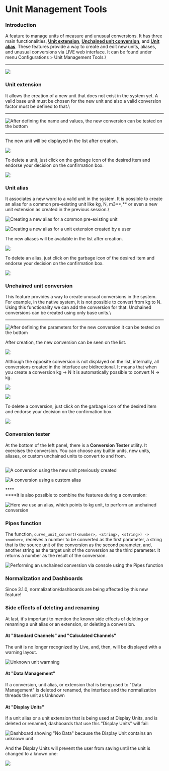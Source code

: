 # Unit Management Tools

### **Introduction**

A feature to manage units of measure and unusual conversions. It has three main functionalities, [**Unit extension**](../../deprecated/liverig-v3/2.29.0.md#unit-extension), [**Unchained unit conversion**](../../deprecated/liverig-v3/2.29.0.md#unchained-unit-conversion), and [**Unit alias**](../../deprecated/liverig-v3/2.29.0.md#unit-alias). These features provide a way to create and edit new units, aliases, and unusual conversions via LIVE web interface. It can be found under menu Configurations > Unit Management Tools.\\

***

![](https://lh5.googleusercontent.com/\_\_5M4YoF11yYYH23ryLr7BlDURvrs9so8N\_jcr8Of-kmVHJfReVgYbTSYi0BR2tUhSntHhd27Jbf-EwZoSq4kaaCdefx7EwPIyHJefa74aNSDtk-rW9tT\_zoj\_tN-S2jMGTG\_qDt)

### **Unit extension**

It allows the creation of a new unit that does not exist in the system yet. A valid base unit must be chosen for the new unit and also a valid conversion factor must be defined to that.\\

***

![After defining the name and values, the new conversion can be tested on the bottom](https://lh6.googleusercontent.com/2cEoc7LV0pUZ0MA0nPNLDQRqXiDU-3Hs1Mfn3knGrOewJKi9vP9fRi4oafUsYL\_j-qqk-iuH4bwaAcBmyhWnBbTPrO8FXa2lfsn2rpnVZ7p3obrW6UMkff2s-dzJ\_1X6MU0jLaj5)

***

The new unit will be displayed in the list after creation.

![](https://lh3.googleusercontent.com/2MTfCoQ\_kuDL79ipr95YZPdse2EgB5pR3NaWS\_ox0szYpjZkORbmfrGc3VulmIwPg439cNOEnxnJXzp5h\_rp0LCsvttp62DoSE0rQilhDcAoQDWusPcg93twkY0Tx3EiKrl4FQ43)

To delete a unit, just click on the garbage icon of the desired item and endorse your decision on the confirmation box.

![](https://lh4.googleusercontent.com/bv9MedxELCkT22pq6pJvNOjmD8Tw6eQfw8HS5Yu\_A1lBisfu\_Rgx4EhxAx8vsfmtW42ant\_g1012u8VQyNCutp7CwO27CRy156Xoi-r3rgrUffJJG-0WQs1dxyT8t73whkrZz\_sk)

### **Unit alias**

It associates a new word to a valid unit in the system. It is possible to create an alias for a common pre-existing unit like kg, N, m3\*\*,\*\* or even a new unit extension as created in the previous session.\\

![Creating a new alias for a common pre-existing unit](https://lh6.googleusercontent.com/Oo2Wpodj8eCKHgsCz3MVSwxniQkekV22rv2zhb9vevRfLuGlLmvSq1RCcLD-h5\_tSwBGXSegGna4Rsw0tdZgNlEblCPvNH1B7073A1\_bjs2TVZs6d3dbYRSNoWh0t2g0o6VjWk9d)

![Creating a new alias for a unit extension created by a user](https://lh3.googleusercontent.com/iX16KtwJn9AkdftjEFos10rviOndgoP4KtSjsMzzmQYhUoTFF6wKKzsYJfKGKVVpg-CsbBb7fOJMn5uAiCrcJdE3wkqY5iEvNg-U7mj-mvhgon46VYgXmTP9yf0EQCbkuAs1g2Vp)

The new aliases will be available in the list after creation.

![](https://lh3.googleusercontent.com/kBuv8GCuhvEa2P9Ov9IaUgPOfPGax2XK1bL7ohv2TM7jRk\_XL2CocBiftQWMdpHepiDgTTyqfgFiFbv9pd8exqMNrDULVz7IITYEJ-WdnZkEao\_ei8pi0RV3J9hcT-o3jKZasbCZ)

To delete an alias, just click on the garbage icon of the desired item and endorse your decision on the confirmation box.

![](https://lh6.googleusercontent.com/uXFPLuhFia1Bh3Kt43xtno56X0tOArFtVqlkouuaiw0e4gsp962wBQwEYv7ChsDtC83cd94NW8gKmGpWw7x2--\_z5gFHYd5fbPh0\_XcvUVKWY4nrTuVi8K\_3sIc39gb9DOxcvva\_)

### **Unchained unit conversion**

This feature provides a way to create unusual conversions in the system. For example, in the native system, it is not possible to convert from kg to N. Using this functionality we can add the conversion for that. Unchained conversions can be created using only base units.\\

***

![After defining the parameters for the new conversion it can be tested on the bottom](https://lh6.googleusercontent.com/VD\_soD83iuUIJYbxHdzL1vf4\_UZKRSjUXovU\_DychmrTVr0q03-B5j-I\_HypvFNdvVoPZBo49Z8RSf-kZ-dqVFQLBcj7KIO3m0Jwy6257HCGICjl2UWNU\_OMBiLtuWEqqhKxQBXt)

After creation, the new conversion can be seen on the list.

![](https://lh5.googleusercontent.com/tcUpStSE2JsWe-Qxg9LQ\_FYLeDbMW2IDovbuKjJv-Vh8u\_TYrc-iZTitMgBHLm4vxDEZzOT9UUvqreJ8E13rLfPv9Rj7q\_D4YoPFnqh9SsoRCQ4Oi46OsNLP\_60rPDje4ePuqyHV)

Although the opposite conversion is not displayed on the list, internally, all conversions created in the interface are bidirectional. It means that when you create a conversion kg -> N it is automatically possible to convert N -> kg.

![](<../../.gitbook/assets/image (355).png>)

![](<../../.gitbook/assets/image (301).png>)

To delete a conversion, just click on the garbage icon of the desired item and endorse your decision on the confirmation box.

![](https://lh5.googleusercontent.com/wQ9Ou7XB\_IPPaskVpFQ82Wjvei7Z0Y4mbhUbkmBlCzXz2gsWdlRD8BdL88fo1Snj9ONJazzyjNf1co4crZwG2y\_uMfzVm23uGwzLO-NGjC2ef2bdvpoFDXalPc6jg01FeZ6awftM)

### **Conversion tester**

At the bottom of the left panel, there is a **Conversion Tester** utility. It exercises the conversion. You can choose any builtin units, new units, aliases, or custom unchained units to convert to and from.

<figure><img src="../../.gitbook/assets/Screenshot_select-area_20220908181916.png" alt=""><figcaption></figcaption></figure>

![A conversion using the new unit previously created](<../../.gitbook/assets/image (92).png>)

![A conversion using a custom alias](<../../.gitbook/assets/image (516).png>)

\*\*\*\*\
\*\*\*\*It is also possible to combine the features during a conversion:

![Here we use an alias, which points to kg unit, to perform an unchained conversion](<../../.gitbook/assets/image (95).png>)

### **Pipes function**

The function, `curve_unit_convert(<number>, <string>, <string>) -> <number>`, receives a number to be converted as the first parameter, a string that is the source unit of the conversion as the second parameter, and, another string as the target unit of the conversion as the third parameter. It returns a number as the result of the conversion.

![Performing an unchained conversion via console using the Pipes function](<../../.gitbook/assets/image (374).png>)

### **Normalization and Dashboards**

Since 3.1.0, normalization/dashboards are being affected by this new feature!

### Side effects of deleting and renaming

At last, it's important to mention the known side effects of deleting or renaming a unit alias or an extension, or deleting a conversion.

#### At "Standard Channels" and "Calculated Channels"

The unit is no longer recognized by Live, and, then, will be displayed with a warning layout.

![Unknown unit warnning](<../../.gitbook/assets/image (428).png>)

#### **At "Data Management"**

If a conversion, unit alias, or extension that is being used to "Data Management" is deleted or renamed, the interface and the normalization threads the unit as Unknown

#### **At "Display Units"**

If a unit alias or a unit extension that is being used at Display Units, and is deleted or renamed, dashboards that use this "Display Units" will fail:

![Dashboard showing "No Data" because the Display Unit contains an unknown unit](<../../.gitbook/assets/image (535).png>)

And the Display Units will prevent the user from saving until the unit is changed to a known one:

![](<../../.gitbook/assets/image (438).png>)
